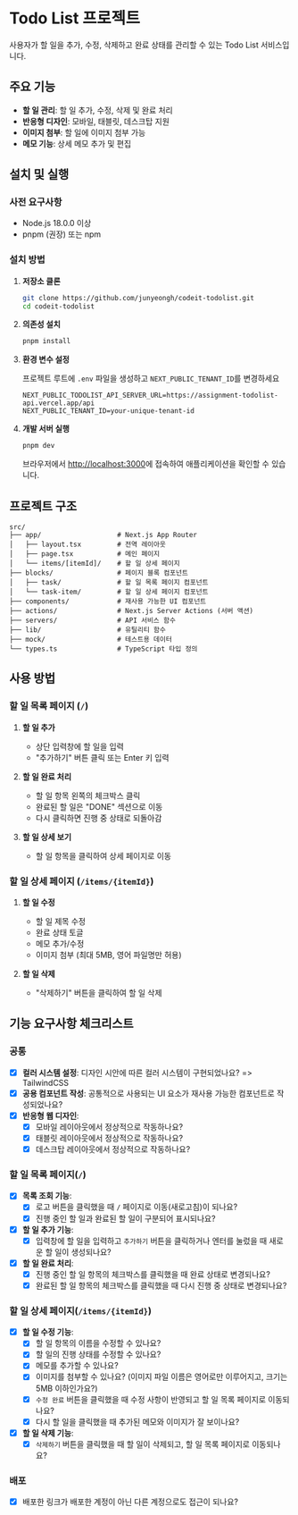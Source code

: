 # Todo List 프로젝트

사용자가 할 일을 추가, 수정, 삭제하고 완료 상태를 관리할 수 있는 Todo List 서비스입니다.

## 주요 기능

- **할 일 관리**: 할 일 추가, 수정, 삭제 및 완료 처리
- **반응형 디자인**: 모바일, 태블릿, 데스크탑 지원
- **이미지 첨부**: 할 일에 이미지 첨부 가능
- **메모 기능**: 상세 메모 추가 및 편집

## 설치 및 실행

### 사전 요구사항

- Node.js 18.0.0 이상
- pnpm (권장) 또는 npm

### 설치 방법

1. **저장소 클론**

   ```bash
   git clone https://github.com/junyeongh/codeit-todolist.git
   cd codeit-todolist
   ```

2. **의존성 설치**

   ```bash
   pnpm install
   ```

3. **환경 변수 설정**

   프로젝트 루트에 `.env` 파일을 생성하고 `NEXT_PUBLIC_TENANT_ID`를 변경하세요

   ```env
   NEXT_PUBLIC_TODOLIST_API_SERVER_URL=https://assignment-todolist-api.vercel.app/api
   NEXT_PUBLIC_TENANT_ID=your-unique-tenant-id
   ```

4. **개발 서버 실행**

   ```bash
   pnpm dev
   ```

   브라우저에서 [http://localhost:3000](http://localhost:3000)에 접속하여 애플리케이션을 확인할 수 있습니다.

## 프로젝트 구조

```
src/
├── app/                   # Next.js App Router
│   ├── layout.tsx         # 전역 레이아웃
│   ├── page.tsx           # 메인 페이지
│   └── items/[itemId]/    # 할 일 상세 페이지
├── blocks/                # 페이지 블록 컴포넌트
│   ├── task/              # 할 일 목록 페이지 컴포넌트
│   └── task-item/         # 할 일 상세 페이지 컴포넌트
├── components/            # 재사용 가능한 UI 컴포넌트
├── actions/               # Next.js Server Actions (서버 액션)
├── servers/               # API 서비스 함수
├── lib/                   # 유틸리티 함수
├── mock/                  # 테스트용 데이터
└── types.ts               # TypeScript 타입 정의
```

## 사용 방법

### 할 일 목록 페이지 (`/`)

1. **할 일 추가**
   - 상단 입력창에 할 일을 입력
   - "추가하기" 버튼 클릭 또는 Enter 키 입력

2. **할 일 완료 처리**
   - 할 일 항목 왼쪽의 체크박스 클릭
   - 완료된 할 일은 "DONE" 섹션으로 이동
   - 다시 클릭하면 진행 중 상태로 되돌아감

3. **할 일 상세 보기**
   - 할 일 항목을 클릭하여 상세 페이지로 이동

### 할 일 상세 페이지 (`/items/{itemId}`)

1. **할 일 수정**
   - 할 일 제목 수정
   - 완료 상태 토글
   - 메모 추가/수정
   - 이미지 첨부 (최대 5MB, 영어 파일명만 허용)

2. **할 일 삭제**
   - "삭제하기" 버튼을 클릭하여 할 일 삭제

## 기능 요구사항 체크리스트

### **공통**

- [x] **컬러 시스템 설정**: 디자인 시안에 따른 컬러 시스템이 구현되었나요? => TailwindCSS
- [x] **공용 컴포넌트 작성**: 공통적으로 사용되는 UI 요소가 재사용 가능한 컴포넌트로 작성되었나요?
- [x] **반응형 웹 디자인**:
  - [x] 모바일 레이아웃에서 정상적으로 작동하나요?
  - [x] 태블릿 레이아웃에서 정상적으로 작동하나요?
  - [x] 데스크탑 레이아웃에서 정상적으로 작동하나요?

### **할 일 목록 페이지(`/`)**

- [x] **목록 조회 기능**:
  - [x] 로고 버튼을 클릭했을 때 `/` 페이지로 이동(새로고침)이 되나요?
  - [x] 진행 중인 할 일과 완료된 할 일이 구분되어 표시되나요?
- [x] **할 일 추가 기능**:
  - [x] 입력창에 할 일을 입력하고 `추가하기` 버튼을 클릭하거나 엔터를 눌렀을 때 새로운 할 일이 생성되나요?
- [x] **할 일 완료 처리**:
  - [x] 진행 중인 할 일 항목의 체크박스를 클릭했을 때 완료 상태로 변경되나요?
  - [x] 완료된 할 일 항목의 체크박스를 클릭했을 때 다시 진행 중 상태로 변경되나요?

### **할 일 상세 페이지(`/items/{itemId}`)**

- [x] **할 일 수정 기능**:
  - [x] 할 일 항목의 이름을 수정할 수 있나요?
  - [x] 할 일의 진행 상태를 수정할 수 있나요?
  - [x] 메모를 추가할 수 있나요?
  - [x] 이미지를 첨부할 수 있나요? (이미지 파일 이름은 영어로만 이루어지고, 크기는 5MB 이하인가요?)
  - [x] `수정 완료` 버튼을 클릭했을 때 수정 사항이 반영되고 할 일 목록 페이지로 이동되나요?
  - [x] 다시 할 일을 클릭했을 때 추가된 메모와 이미지가 잘 보이나요?
- [x] **할 일 삭제 기능**:
  - [x] `삭제하기` 버튼을 클릭했을 때 할 일이 삭제되고, 할 일 목록 페이지로 이동되나요?

### 배포

- [x] 배포한 링크가 배포한 계정이 아닌 다른 계정으로도 접근이 되나요?
